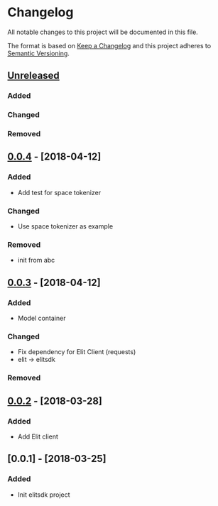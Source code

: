 # Changelog
All notable changes to this project will be documented in this file.

The format is based on [Keep a Changelog](http://keepachangelog.com/en/1.0.0/)
and this project adheres to [Semantic Versioning](http://semver.org/spec/v2.0.0.html).

## [Unreleased]
### Added
### Changed
### Removed

## [0.0.4] - [2018-04-12]
### Added
- Add test for space tokenizer
### Changed
- Use space tokenizer as example
### Removed
- init from abc

## [0.0.3] - [2018-04-12]
### Added
- Model container
### Changed
- Fix dependency for Elit Client (requests)
- elit -> elitsdk
### Removed

## [0.0.2] - [2018-03-28]
### Added
- Add Elit client

## [0.0.1] - [2018-03-25]
### Added
- Init elitsdk project

[Unreleased]: https://github.com/elitcloud/elit-sdk-python/compare/0.0.4...HEAD
[0.0.4]: https://github.com/elitcloud/elit-sdk-python/compare/0.0.3...0.0.4
[0.0.3]: https://github.com/elitcloud/elit-sdk-python/compare/0.0.2...0.0.3
[0.0.2]: https://github.com/elitcloud/elit-sdk-python/compare/0.0.1...0.0.2